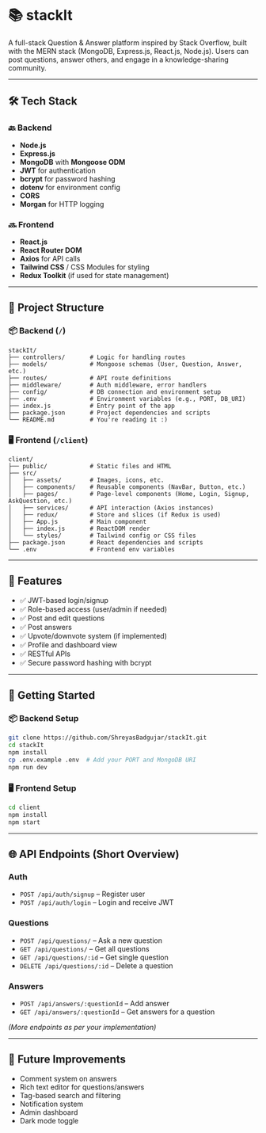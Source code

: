 
# 📚 stackIt

A full-stack Question & Answer platform inspired by Stack Overflow, built with the MERN stack (MongoDB, Express.js, React.js, Node.js). Users can post questions, answer others, and engage in a knowledge-sharing community.

---

## 🛠 Tech Stack

### 🔙 Backend

* **Node.js**
* **Express.js**
* **MongoDB** with **Mongoose ODM**
* **JWT** for authentication
* **bcrypt** for password hashing
* **dotenv** for environment config
* **CORS**
* **Morgan** for HTTP logging

### 🔜 Frontend

* **React.js**
* **React Router DOM**
* **Axios** for API calls
* **Tailwind CSS** / CSS Modules for styling
* **Redux Toolkit** (if used for state management)

---

## 📂 Project Structure

### 📦 Backend (`/`)

```
stackIt/
├── controllers/       # Logic for handling routes
├── models/            # Mongoose schemas (User, Question, Answer, etc.)
├── routes/            # API route definitions
├── middleware/        # Auth middleware, error handlers
├── config/            # DB connection and environment setup
├── .env               # Environment variables (e.g., PORT, DB_URI)
├── index.js           # Entry point of the app
├── package.json       # Project dependencies and scripts
└── README.md          # You're reading it :)
```

### 🖥 Frontend (`/client`)

```
client/
├── public/            # Static files and HTML
├── src/
│   ├── assets/        # Images, icons, etc.
│   ├── components/    # Reusable components (NavBar, Button, etc.)
│   ├── pages/         # Page-level components (Home, Login, Signup, AskQuestion, etc.)
│   ├── services/      # API interaction (Axios instances)
│   ├── redux/         # Store and slices (if Redux is used)
│   ├── App.js         # Main component
│   ├── index.js       # ReactDOM render
│   └── styles/        # Tailwind config or CSS files
├── package.json       # React dependencies and scripts
└── .env               # Frontend env variables
```

---

## 🔐 Features

* ✅ JWT-based login/signup
* ✅ Role-based access (user/admin if needed)
* ✅ Post and edit questions
* ✅ Post answers
* ✅ Upvote/downvote system (if implemented)
* ✅ Profile and dashboard view
* ✅ RESTful APIs
* ✅ Secure password hashing with bcrypt

---

## 🚀 Getting Started

### 📦 Backend Setup

```bash
git clone https://github.com/ShreyasBadgujar/stackIt.git
cd stackIt
npm install
cp .env.example .env  # Add your PORT and MongoDB URI
npm run dev
```

### 🖥 Frontend Setup

```bash
cd client
npm install
npm start
```

---

## 🌐 API Endpoints (Short Overview)

### Auth

* `POST /api/auth/signup` – Register user
* `POST /api/auth/login` – Login and receive JWT

### Questions

* `POST /api/questions/` – Ask a new question
* `GET /api/questions/` – Get all questions
* `GET /api/questions/:id` – Get single question
* `DELETE /api/questions/:id` – Delete a question

### Answers

* `POST /api/answers/:questionId` – Add answer
* `GET /api/answers/:questionId` – Get answers for a question

*(More endpoints as per your implementation)*

---

## 🧪 Future Improvements

* Comment system on answers
* Rich text editor for questions/answers
* Tag-based search and filtering
* Notification system
* Admin dashboard
* Dark mode toggle

